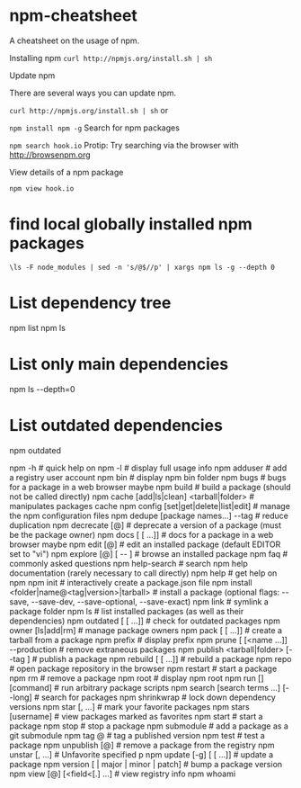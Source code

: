 npm-cheatsheet
===================

A cheatsheet on the usage of npm.

Installing npm
 `curl http://npmjs.org/install.sh | sh`

Update npm

There are several ways you can update npm.

 `curl http://npmjs.org/install.sh | sh`
or

`npm install npm -g` 
Search for npm packages

 `npm search hook.io` 
Protip: Try searching via the browser with http://browsenpm.org

View details of a npm package

 `npm view hook.io` 

 # find local globally installed npm packages
`\ls -F node_modules | sed -n 's/@$//p' | xargs npm ls -g --depth 0`
# List dependency tree
npm list
npm ls
 
# List only main dependencies
npm ls --depth=0
 
# List outdated dependencies
npm outdated

npm <cmd> -h                                            # quick help on <cmd>
npm -l                                                  # display full usage info
npm adduser                                             # add a registry user account
npm bin                                                 # display npm bin folder
npm bugs <pkgname>                                      # bugs for a package in a web browser maybe
npm build <package-folder>                              # build a package (should not be called directly)
npm cache [add|ls|clean] <tarball|folder>               # manipulates packages cache
npm config [set|get|delete|list|edit] <key> <value>     # manage the npm configuration files
npm dedupe [package names...]  --tag                    # reduce duplication
npm decrecate <name>[@<version>] <message>              # deprecate a version of a package (must be the package owner)
npm docs [<pkg-name> [<pkg-name> ...]]                  # docs for a package in a web browser maybe
npm edit <name>[@<version>]                             # edit an installed package (default EDITOR set to "vi")
npm explore <name>[@<version>] [ -- <cmd>]              # browse an installed package
npm faq                                                 # commonly asked questions
npm help-search <some search terms>                     # search npm help documentation (rarely necessary to call directly)
npm help <topic> <some search terms>                    # get help on npm
npm init                                                # interactively create a package.json file
npm install <folder|name@<tag|version>|tarball>         # install a package (optional flags: --save, --save-dev, --save-optional, --save-exact)
npm link <pkgname>                                      # symlink a package folder
npm ls <pkg>                                            # list installed packages (as well as their dependencies)
npm outdated [<name> [<name> ...]]                      # check for outdated packages
npm owner [ls|add|rm] <pkg-name> <user>                 # manage package owners
npm pack [<pkg> [<pkg> ...]]                            # create a tarball from a package
npm prefix                                              # display prefix
npm prune [<name> [<name ...]] --production             # remove extraneous packages
npm publish <tarball|folder> [--tag <tag>]              # publish a package
npm rebuild [<name > [<name> ...]]                      # rebuild a package
npm repo <pkgname>                                      # open package repository in the browser
npm restart <name>                                      # start a package
npm rm <name>                                           # remove a package
npm root                                                # display npm root
npm run [<pkg>] [command]                               # run arbitrary package scripts
npm search [search terms ...] [--long]                  # search for packages
npm shrinkwrap                                          # lock down dependency versions
npm star <pkgname> [<pkg>, ...]                         # mark your favorite packages
npm stars [username]                                    # view packages marked as favorites
npm start <name>                                        # start a package
npm stop <name>                                         # stop a package
npm submodule <pkg>                                     # add a package as a git submodule
npm tag <name>@<version>                                # tag a published version
npm test <name>                                         # test a package
npm unpublish <name>[@<version>]                        # remove a package from the registry
npm unstar <pkgname> [<pkg>, ...]                       # Unfavorite specified p
npm update [-g] [<name> [<name> ...]]                   # update a package
npm version [<newversion> | major | minor | patch]      # bump a package version
npm view <name>[@<version>] [<field<[.<subfield>] ...]  # view registry info
npm whoami